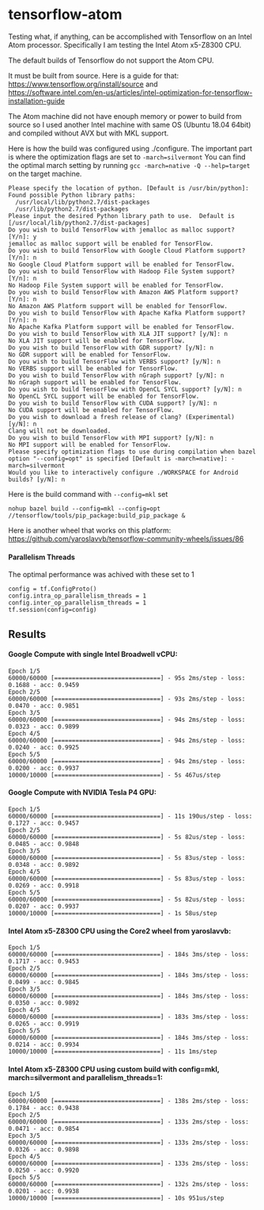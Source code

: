 # tensorflow-atom
Testing what, if anything, can be accomplished with Tensorflow on an Intel Atom processor. Specifically I am testing the Intel Atom x5-Z8300 CPU.

The default builds of Tensorflow do not support the Atom CPU.

It must be built from source. Here is a guide for that: https://www.tensorflow.org/install/source and https://software.intel.com/en-us/articles/intel-optimization-for-tensorflow-installation-guide

The Atom machine did not have enouph memory or power to build from source so I used another Intel machine with same OS (Ubuntu 18.04 64bit) and compiled without AVX but with MKL support.

Here is how the build was configured using ./configure. The important part is where the optimization flags are set to `-march=silvermont` You can find the optimal march setting by running `gcc -march=native -Q --help=target` on the target machine.

```
Please specify the location of python. [Default is /usr/bin/python]: 
Found possible Python library paths:
  /usr/local/lib/python2.7/dist-packages
  /usr/lib/python2.7/dist-packages
Please input the desired Python library path to use.  Default is [/usr/local/lib/python2.7/dist-packages]
Do you wish to build TensorFlow with jemalloc as malloc support? [Y/n]: y
jemalloc as malloc support will be enabled for TensorFlow.
Do you wish to build TensorFlow with Google Cloud Platform support? [Y/n]: n
No Google Cloud Platform support will be enabled for TensorFlow.
Do you wish to build TensorFlow with Hadoop File System support? [Y/n]: n
No Hadoop File System support will be enabled for TensorFlow.
Do you wish to build TensorFlow with Amazon AWS Platform support? [Y/n]: n
No Amazon AWS Platform support will be enabled for TensorFlow.
Do you wish to build TensorFlow with Apache Kafka Platform support? [Y/n]: n
No Apache Kafka Platform support will be enabled for TensorFlow.
Do you wish to build TensorFlow with XLA JIT support? [y/N]: n
No XLA JIT support will be enabled for TensorFlow.
Do you wish to build TensorFlow with GDR support? [y/N]: n
No GDR support will be enabled for TensorFlow.
Do you wish to build TensorFlow with VERBS support? [y/N]: n
No VERBS support will be enabled for TensorFlow.
Do you wish to build TensorFlow with nGraph support? [y/N]: n
No nGraph support will be enabled for TensorFlow.
Do you wish to build TensorFlow with OpenCL SYCL support? [y/N]: n
No OpenCL SYCL support will be enabled for TensorFlow.
Do you wish to build TensorFlow with CUDA support? [y/N]: n
No CUDA support will be enabled for TensorFlow.
Do you wish to download a fresh release of clang? (Experimental) [y/N]: n
Clang will not be downloaded.
Do you wish to build TensorFlow with MPI support? [y/N]: n
No MPI support will be enabled for TensorFlow.
Please specify optimization flags to use during compilation when bazel option "--config=opt" is specified [Default is -march=native]: -march=silvermont
Would you like to interactively configure ./WORKSPACE for Android builds? [y/N]: n
```
Here is the build command with `--config=mkl` set

```
nohup bazel build --config=mkl --config=opt //tensorflow/tools/pip_package:build_pip_package &
```

Here is another wheel that works on this platform:
https://github.com/yaroslavvb/tensorflow-community-wheels/issues/86

#### Parallelism Threads
The optimal performance was achived with these set to 1
```
config = tf.ConfigProto()
config.intra_op_parallelism_threads = 1
config.inter_op_parallelism_threads = 1
tf.session(config=config)
```

## Results

#### Google Compute with single Intel Broadwell vCPU:

```
Epoch 1/5
60000/60000 [==============================] - 95s 2ms/step - loss: 0.1688 - acc: 0.9459
Epoch 2/5
60000/60000 [==============================] - 93s 2ms/step - loss: 0.0470 - acc: 0.9851
Epoch 3/5
60000/60000 [==============================] - 94s 2ms/step - loss: 0.0323 - acc: 0.9899
Epoch 4/5
60000/60000 [==============================] - 94s 2ms/step - loss: 0.0240 - acc: 0.9925
Epoch 5/5
60000/60000 [==============================] - 94s 2ms/step - loss: 0.0200 - acc: 0.9937
10000/10000 [==============================] - 5s 467us/step
```

#### Google Compute with NVIDIA Tesla P4 GPU:

```
Epoch 1/5
60000/60000 [==============================] - 11s 190us/step - loss: 0.1727 - acc: 0.9457
Epoch 2/5
60000/60000 [==============================] - 5s 82us/step - loss: 0.0485 - acc: 0.9848
Epoch 3/5
60000/60000 [==============================] - 5s 83us/step - loss: 0.0348 - acc: 0.9892
Epoch 4/5
60000/60000 [==============================] - 5s 83us/step - loss: 0.0269 - acc: 0.9918
Epoch 5/5
60000/60000 [==============================] - 5s 82us/step - loss: 0.0207 - acc: 0.9937
10000/10000 [==============================] - 1s 58us/step
```

#### Intel Atom x5-Z8300 CPU using the Core2 wheel from yaroslavvb:

```
Epoch 1/5
60000/60000 [==============================] - 184s 3ms/step - loss: 0.1717 - acc: 0.9453
Epoch 2/5
60000/60000 [==============================] - 184s 3ms/step - loss: 0.0499 - acc: 0.9845
Epoch 3/5
60000/60000 [==============================] - 184s 3ms/step - loss: 0.0350 - acc: 0.9892
Epoch 4/5
60000/60000 [==============================] - 183s 3ms/step - loss: 0.0265 - acc: 0.9919
Epoch 5/5
60000/60000 [==============================] - 184s 3ms/step - loss: 0.0214 - acc: 0.9934
10000/10000 [==============================] - 11s 1ms/step
```

#### Intel Atom x5-Z8300 CPU using custom build with config=mkl, march=silvermont and parallelism_threads=1:

```
Epoch 1/5
60000/60000 [==============================] - 138s 2ms/step - loss: 0.1784 - acc: 0.9438
Epoch 2/5
60000/60000 [==============================] - 133s 2ms/step - loss: 0.0471 - acc: 0.9854
Epoch 3/5
60000/60000 [==============================] - 133s 2ms/step - loss: 0.0326 - acc: 0.9898
Epoch 4/5
60000/60000 [==============================] - 133s 2ms/step - loss: 0.0250 - acc: 0.9920
Epoch 5/5
60000/60000 [==============================] - 132s 2ms/step - loss: 0.0201 - acc: 0.9938
10000/10000 [==============================] - 10s 951us/step
```
